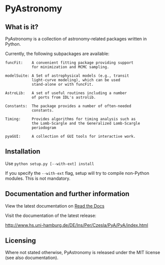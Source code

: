 # PyAstronomy

What is it?
-----------

  PyAstronomy is a collection of astronomy-related
  packages written in Python.

  Currently, the following subpackages are available:

    funcFit:    A convenient fitting package providing support
                for minimization and MCMC sampling.

    modelSuite: A Set of astrophysical models (e.g., transit
                light-curve modeling), which can be used
                stand-alone or with funcFit.

    AstroLib:   A set of useful routines including a number
                of ports from IDL's astrolib.

    Constants:  The package provides a number of often-needed
                constants.

    Timing:     Provides algorithms for timing analysis such as
                the Lomb-Scargle and the Generalized Lomb-Scargle
                periodogram

    pyaGUI:     A collection of GUI tools for interactive work.

Installation
------------

  Use `python setup.py [--with-ext] install`

  If you specify the `--with-ext` flag, setup will try to
  compile non-Python modules. This is not mandatory.

Documentation and further information
-------------------------------------

  View the latest documentation on [Read the
  Docs](https://pyastronomy.readthedocs.org/en/latest/)

  Visit the documentation of the latest release:
  
  http://www.hs.uni-hamburg.de/DE/Ins/Per/Czesla/PyA/PyA/index.html

Licensing
---------

  Where not stated otherwise, PyAstronomy is released under the
  MIT license (see also documentation).
